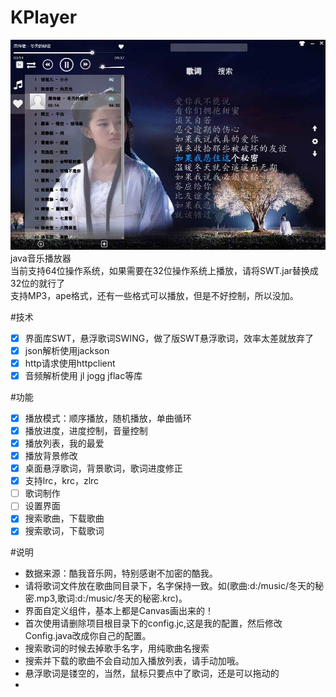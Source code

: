 # KPlayer
![img](./KPlayer/src/images/kp.jpg "预览图")
java音乐播放器<br>
当前支持64位操作系统，如果需要在32位操作系统上播放，请将SWT.jar替换成32位的就行了 <br>
支持MP3，ape格式，还有一些格式可以播放，但是不好控制，所以没加。

#技术
- [x] 界面库SWT，悬浮歌词SWING，做了版SWT悬浮歌词，效率太差就放弃了
- [x] json解析使用jackson
- [x] http请求使用httpclient
- [x] 音频解析使用 jl jogg jflac等库

#功能
- [x] 播放模式：顺序播放，随机播放，单曲循环
- [x] 播放进度，进度控制，音量控制
- [x] 播放列表，我的最爱
- [x] 播放背景修改
- [x] 桌面悬浮歌词，背景歌词，歌词进度修正
- [x] 支持lrc，krc，zlrc
- [ ] 歌词制作
- [ ] 设置界面
- [x] 搜索歌曲，下载歌曲
- [x] 搜索歌词，下载歌词

#说明
 * 数据来源：酷我音乐网，特别感谢不加密的酷我。
 * 请将歌词文件放在歌曲同目录下，名字保持一致。如(歌曲:d:/music/冬天的秘密.mp3,歌词:d:/music/冬天的秘密.krc)。
 * 界面自定义组件，基本上都是Canvas画出来的！
 * 首次使用请删除项目根目录下的config.jc,这是我的配置，然后修改Config.java改成你自己的配置。
 * 搜索歌词的时候去掉歌手名字，用纯歌曲名搜索
 * 搜索并下载的歌曲不会自动加入播放列表，请手动加哦。
 * 悬浮歌词是镂空的，当然，鼠标只要点中了歌词，还是可以拖动的 
 * 
